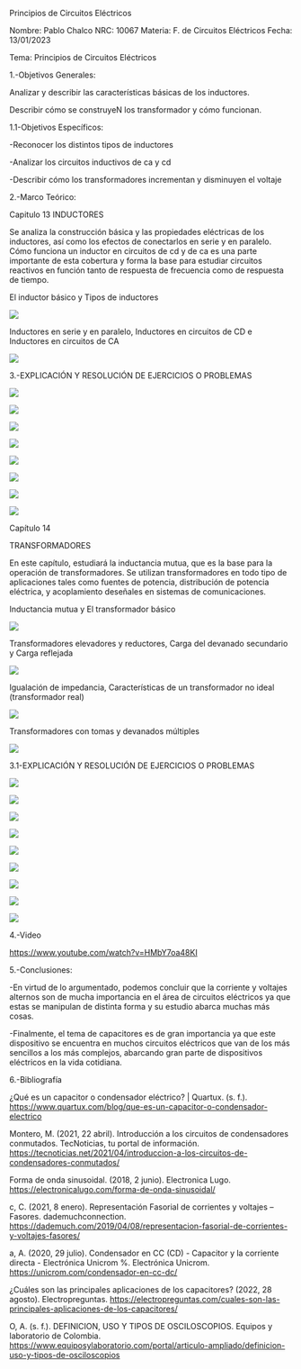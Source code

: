 Principios de Circuitos Eléctricos

Nombre: Pablo Chalco   NRC: 10067  Materia: F. de Circuitos Eléctricos   Fecha: 13/01/2023 

Tema: Principios de Circuitos Eléctricos

1.-Objetivos Generales: 

Analizar y describir las características básicas de los inductores.

Describir cómo se construyeN los transformador y cómo funcionan.

1.1-Objetivos Específicos:

-Reconocer los distintos tipos de inductores

-Analizar los circuitos inductivos de ca y cd

-Describir cómo los transformadores incrementan y disminuyen el voltaje

2.-Marco Teórico:

Capitulo 13 INDUCTORES

Se analiza la construcción básica y las propiedades eléctricas de los inductores, así como los efectos de conectarlos en serie
y en paralelo. Cómo funciona un inductor en circuitos de cd y de ca es una parte importante de esta cobertura y forma la base 
para estudiar circuitos reactivos en función tanto de respuesta de frecuencia como de respuesta de tiempo.

El inductor básico y Tipos de inductores

![](https://github.com/phchalco/Tarea7/blob/main/J1.png)

Inductores en serie y en paralelo, Inductores en circuitos de CD e Inductores en circuitos de CA

![](https://github.com/phchalco/Tarea7/blob/main/J2.png)

3.-EXPLICACIÓN Y RESOLUCIÓN DE EJERCICIOS O PROBLEMAS

![](https://github.com/phchalco/Tarea6/blob/main/S1.png)

![](https://github.com/phchalco/Tarea6/blob/main/S2.png)

![](https://github.com/phchalco/Tarea6/blob/main/S3.png)

![](https://github.com/phchalco/Tarea6/blob/main/S4.png)

![](https://github.com/phchalco/Tarea6/blob/main/S5.png)

![](https://github.com/phchalco/Tarea6/blob/main/S6.png)

![](https://github.com/phchalco/Tarea6/blob/main/S7.png)

![](https://github.com/phchalco/Tarea6/blob/main/S8.png)

Capítulo 14

TRANSFORMADORES

En este capítulo, estudiará la inductancia mutua, que es la base para la operación de transformadores. Se utilizan transformadores 
en todo tipo de aplicaciones tales como fuentes de potencia, distribución de potencia eléctrica, y acoplamiento deseñales en 
sistemas de comunicaciones.

Inductancia mutua y El transformador básico

![](https://github.com/phchalco/Tarea7/blob/main/H1.png)

Transformadores elevadores y reductores, Carga del devanado secundario y Carga reflejada

![](https://github.com/phchalco/Tarea7/blob/main/H2.png)

Igualación de impedancia, Características de un transformador no ideal (transformador real)

![](https://github.com/phchalco/Tarea7/blob/main/H3.png)

Transformadores con tomas y devanados múltiples

![](https://github.com/phchalco/Tarea7/blob/main/H4.png)

3.1-EXPLICACIÓN Y RESOLUCIÓN DE EJERCICIOS O PROBLEMAS

![](https://github.com/phchalco/Tarea6/blob/main/M1.png)

![](https://github.com/phchalco/Tarea6/blob/main/M2.png)

![](https://github.com/phchalco/Tarea6/blob/main/M3.png)

![](https://github.com/phchalco/Tarea6/blob/main/M4.png)

![](https://github.com/phchalco/Tarea6/blob/main/M5.png)

![](https://github.com/phchalco/Tarea6/blob/main/M6.png)

![](https://github.com/phchalco/Tarea6/blob/main/M7.png)

![](https://github.com/phchalco/Tarea6/blob/main/M8.png)

![](https://github.com/phchalco/Tarea6/blob/main/M9.png)

4.-Video

https://www.youtube.com/watch?v=HMbY7oa48KI

5.-Conclusiones:

-En virtud de lo argumentado, podemos concluir que la corriente y voltajes alternos son de mucha importancia en el área de circuitos eléctricos ya que estas
se manipulan de distinta forma y su estudio abarca muchas más cosas.

-Finalmente, el tema de capacitores es de gran importancia ya que este dispositivo se encuentra en muchos circuitos eléctricos que van de los más sencillos a
los más complejos, abarcando gran parte de dispositivos eléctricos en la vida cotidiana.

6.-Bibliografía

¿Qué es un capacitor o condensador eléctrico? | Quartux. (s. f.). https://www.quartux.com/blog/que-es-un-capacitor-o-condensador-electrico

Montero, M. (2021, 22 abril). Introducción a los circuitos de condensadores conmutados. TecNoticias, tu portal de información. https://tecnoticias.net/2021/04/introduccion-a-los-circuitos-de-condensadores-conmutados/

Forma de onda sinusoidal. (2018, 2 junio). Electronica Lugo. https://electronicalugo.com/forma-de-onda-sinusoidal/

c, C. (2021, 8 enero). Representación Fasorial de corrientes y voltajes – Fasores. dademuchconnection. https://dademuch.com/2019/04/08/representacion-fasorial-de-corrientes-y-voltajes-fasores/

a, A. (2020, 29 julio). Condensador en CC (CD) - Capacitor y la corriente directa - Electrónica Unicrom %. Electrónica Unicrom. https://unicrom.com/condensador-en-cc-dc/

¿Cuáles son las principales aplicaciones de los capacitores? (2022, 28 agosto). Electropreguntas. https://electropreguntas.com/cuales-son-las-principales-aplicaciones-de-los-capacitores/

O, A. (s. f.). DEFINICION, USO Y TIPOS DE OSCILOSCOPIOS. Equipos y laboratorio de Colombia. https://www.equiposylaboratorio.com/portal/articulo-ampliado/definicion-uso-y-tipos-de-osciloscopios
